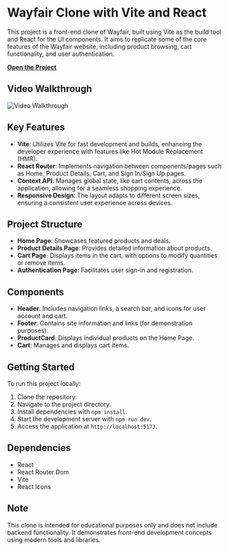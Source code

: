 # Wayfair Clone with Vite and React

This project is a front-end clone of Wayfair, built using Vite as the build tool and React for the UI components. It aims to replicate some of the core features of the Wayfair website, including product browsing, cart functionality, and user authentication.

[**Open the Project**](https://wayfairclone.netlify.app/)

## Video Walkthrough

![Video Walkthrough](demo.gif)

## Key Features

- **Vite**: Utilizes Vite for fast development and builds, enhancing the developer experience with features like Hot Module Replacement (HMR).
- **React Router**: Implements navigation between components/pages such as Home, Product Details, Cart, and Sign In/Sign Up pages.
- **Context API**: Manages global state, like cart contents, across the application, allowing for a seamless shopping experience.
- **Responsive Design**: The layout adapts to different screen sizes, ensuring a consistent user experience across devices.

## Project Structure

- **Home Page**: Showcases featured products and deals.
- **Product Details Page**: Provides detailed information about products.
- **Cart Page**: Displays items in the cart, with options to modify quantities or remove items.
- **Authentication Page**: Facilitates user sign-in and registration.

## Components

- **Header**: Includes navigation links, a search bar, and icons for user account and cart.
- **Footer**: Contains site information and links (for demonstration purposes).
- **ProductCard**: Displays individual products on the Home Page.
- **Cart**: Manages and displays cart items.

## Getting Started

To run this project locally:

1. Clone the repository.
2. Navigate to the project directory.
3. Install dependencies with `npm install`.
4. Start the development server with `npm run dev`.
5. Access the application at `http://localhost:5173`.

## Dependencies

- React
- React Router Dom
- Vite
- React Icons

## Note

This clone is intended for educational purposes only and does not include backend functionality. It demonstrates front-end development concepts using modern tools and libraries.
